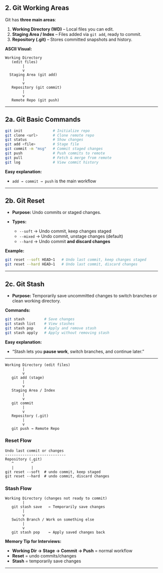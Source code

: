 ## 2. Git Working Areas

Git has **three main areas**:

1. **Working Directory (WD)** – Local files you can edit.
2. **Staging Area / Index** – Files added via `git add`, ready to commit.
3. **Repository (.git)** – Stores committed snapshots and history.

**ASCII Visual:**

```
Working Directory
   (edit files)
        |
        v
  Staging Area (git add)
        |
        v
   Repository (git commit)
        |
        v
   Remote Repo (git push)
```

---

## 2a. Git Basic Commands

```bash
git init              # Initialize repo
git clone <url>       # Clone remote repo
git status            # Show changes
git add <file>        # Stage file
git commit -m "msg"   # Commit staged changes
git push              # Push commits to remote
git pull              # Fetch & merge from remote
git log               # View commit history
```

**Easy explanation:**

* `add → commit → push` is the main workflow

---

## 2b. Git Reset

* **Purpose:** Undo commits or staged changes.
* **Types:**

  * `--soft` → Undo commit, keep changes staged
  * `--mixed` → Undo commit, unstage changes (default)
  * `--hard` → Undo commit **and discard changes**

**Example:**

```bash
git reset --soft HEAD~1   # Undo last commit, keep changes staged
git reset --hard HEAD~1   # Undo last commit, discard changes
```

---

## 2c. Git Stash

* **Purpose:** Temporarily save uncommitted changes to switch branches or clean working directory.

**Commands:**

```bash
git stash         # Save changes
git stash list    # View stashes
git stash pop     # Apply and remove stash
git stash apply   # Apply without removing stash
```

**Easy explanation:**

* “Stash lets you **pause work**, switch branches, and continue later.”
---

```
Working Directory (edit files)
        |
        v
   git add (stage)
        |
        v
   Staging Area / Index
        |
        v
   git commit
        |
        v
   Repository (.git)
        |
        v
   git push → Remote Repo
```

### Reset Flow

```
Undo last commit or changes
----------------------------
Repository (.git)
   ^        ^
   |        |
git reset --soft  # undo commit, keep staged
git reset --hard  # undo commit, discard changes
```

### Stash Flow

```
Working Directory (changes not ready to commit)
        |
   git stash save   ← Temporarily save changes
        |
        v
   Switch Branch / Work on something else
        |
        v
   git stash pop    ← Apply saved changes back
```

**Memory Tip for Interviews:**

* **Working Dir → Stage → Commit → Push** = normal workflow
* **Reset** = undo commits/changes
* **Stash** = temporarily save changes

---
